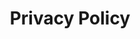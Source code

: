 ---
layout: privacy-en
translated_page_id: /privacy
lang: en
title: Privacy Policy
nav_type: static
---